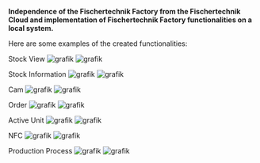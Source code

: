 **Independence of the Fischertechnik Factory from the Fischertechnik Cloud and implementation of Fischertechnik Factory functionalities on a local system.**

Here are some examples of the created functionalities:

Stock View
![grafik](https://github.com/FabianBellgardt/Node-Red-Dashboard-for-Fischertechnik-Fabrik/assets/157972357/7ac17e52-6b79-49aa-98a6-fbcfe3573550)
![grafik](https://github.com/FabianBellgardt/Node-Red-Dashboard-for-Fischertechnik-Fabrik/assets/157972357/187d39f9-7768-4d74-ac32-f74b2cc9517a)

Stock Information
![grafik](https://github.com/FabianBellgardt/Node-Red-Dashboard-for-Fischertechnik-Fabrik/assets/157972357/3367cb76-fa99-472d-8691-fec9035da1d4)
![grafik](https://github.com/FabianBellgardt/Node-Red-Dashboard-for-Fischertechnik-Fabrik/assets/157972357/8144d16d-5618-42fe-be0a-547502cb04f0)

Cam
![grafik](https://github.com/FabianBellgardt/Node-Red-Dashboard-for-Fischertechnik-Fabrik/assets/157972357/cc77a532-23c9-4389-9daf-8975159fa93b)
![grafik](https://github.com/FabianBellgardt/Node-Red-Dashboard-for-Fischertechnik-Fabrik/assets/157972357/19703d45-3899-418c-b98e-9d3b2bbff964)

Order
![grafik](https://github.com/FabianBellgardt/Node-Red-Dashboard-for-Fischertechnik-Fabrik/assets/157972357/de3857f1-66e2-4b8c-9b24-f0a487a4f15c)
![grafik](https://github.com/FabianBellgardt/Node-Red-Dashboard-for-Fischertechnik-Fabrik/assets/157972357/eba0c8bb-3f7b-4cf9-97c7-3cf94e1152da)

Active Unit
![grafik](https://github.com/FabianBellgardt/Node-Red-Dashboard-for-Fischertechnik-Fabrik/assets/157972357/375e6bbf-92f2-4bfa-b72d-b3599d0c6f33)
![grafik](https://github.com/FabianBellgardt/Node-Red-Dashboard-for-Fischertechnik-Fabrik/assets/157972357/88dadcb2-ab42-40e6-b88b-591b5e7494e8)

NFC
![grafik](https://github.com/FabianBellgardt/Node-Red-Dashboard-for-Fischertechnik-Fabrik/assets/157972357/d2b49c12-ddf6-48fb-8a65-7b0fa44dc0ea)
![grafik](https://github.com/FabianBellgardt/Node-Red-Dashboard-for-Fischertechnik-Fabrik/assets/157972357/21ca82a7-c4ff-439e-99cd-9b007cfafcd2)

Production Process
![grafik](https://github.com/FabianBellgardt/Node-Red-Dashboard-for-Fischertechnik-Fabrik/assets/157972357/1e979ca8-73fc-4c80-a2ce-bb315c9ea3f4)
![grafik](https://github.com/FabianBellgardt/Node-Red-Dashboard-for-Fischertechnik-Fabrik/assets/157972357/f44be6ea-016a-49a1-8424-f69198ada4bc)

